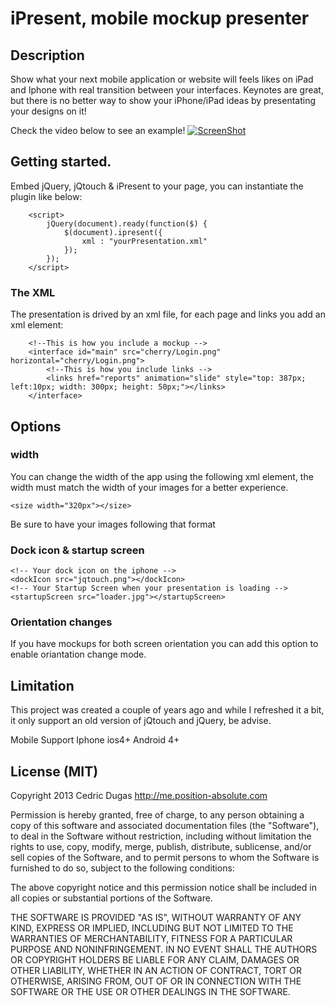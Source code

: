 # iPresent, mobile mockup presenter

## Description

Show what your next mobile application or website will feels likes on iPad and Iphone with real transition between your interfaces. Keynotes are great, but there is no better way to show your iPhone/iPad ideas by presentating your designs on it!

Check the video below to see an example!
[![ScreenShot](https://secure-b.vimeocdn.com/ts/434/865/434865780_640.jpg)](https://vimeo.com/14049400)

## Getting started.

Embed jQuery, jQtouch & iPresent to your page, you can instantiate the plugin like below:

        <script>
            jQuery(document).ready(function($) {
                $(document).ipresent({
                    xml : "yourPresentation.xml"
                });
            });
        </script>

### The XML

The presentation is drived by an xml file, for each page and links you add an xml element:

		<!--This is how you include a mockup -->
		<interface id="main" src="cherry/Login.png" horizontal="cherry/Login.png">
			<!--This is how you include links -->
			<links href="reports" animation="slide" style="top: 387px; left:10px; width: 300px; height: 50px;"></links>
		</interface>

## Options

### width

You can change the width of the app using the following xml element, the width must match the width of your images for a better experience.

	<size width="320px"></size>	

Be sure to have your images following that format

### Dock icon & startup screen

	<!-- Your dock icon on the iphone -->
	<dockIcon src="jqtouch.png"></dockIcon>	
	<!-- Your Startup Screen when your presentation is loading -->
	<startupScreen src="loader.jpg"></startupScreen>	

### Orientation changes
If you have mockups for both screen orientation you can add this option to enable oriantation change mode. 
	<!--Do you have images for the horizontal mode? -->
	<screenOrientationChange mode="false"></screenOrientationChange>

## Limitation

This project was created a couple of years ago and while I refreshed it a bit, it only support an old version of jQtouch and jQuery, be advise.

Mobile Support
Iphone ios4+
Android 4+


## License (MIT)

Copyright 2013 Cedric Dugas
http://me.position-absolute.com

Permission is hereby granted, free of charge, to any person obtaining
a copy of this software and associated documentation files (the
"Software"), to deal in the Software without restriction, including
without limitation the rights to use, copy, modify, merge, publish,
distribute, sublicense, and/or sell copies of the Software, and to
permit persons to whom the Software is furnished to do so, subject to
the following conditions:

The above copyright notice and this permission notice shall be
included in all copies or substantial portions of the Software.

THE SOFTWARE IS PROVIDED "AS IS", WITHOUT WARRANTY OF ANY KIND,
EXPRESS OR IMPLIED, INCLUDING BUT NOT LIMITED TO THE WARRANTIES OF
MERCHANTABILITY, FITNESS FOR A PARTICULAR PURPOSE AND
NONINFRINGEMENT. IN NO EVENT SHALL THE AUTHORS OR COPYRIGHT HOLDERS BE
LIABLE FOR ANY CLAIM, DAMAGES OR OTHER LIABILITY, WHETHER IN AN ACTION
OF CONTRACT, TORT OR OTHERWISE, ARISING FROM, OUT OF OR IN CONNECTION
WITH THE SOFTWARE OR THE USE OR OTHER DEALINGS IN THE SOFTWARE.
